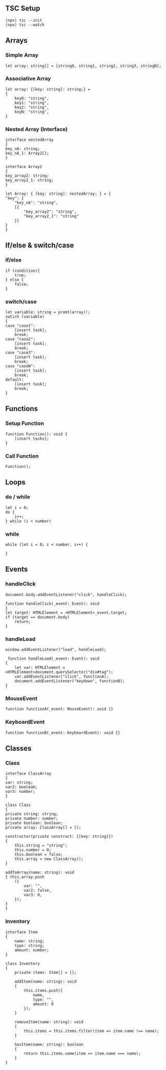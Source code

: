 ## TSC Setup

    (npx) tsc --init
    (npx) tsc --watch

## Arrays

### Simple Array

    let array: string[] = [string0, string1, string2, string3, stringN];

### Associative Array

    let array: {[key: string]: string;} =
    {
        key0: "string",
        key1: "string",
        key2: "string",
        keyN: "string",
    }

### Nested Array (Interface)

    interface nestedArray
    {  
    key_nA: string;
    key_nA_1: Array2[]; 
    }

    interface Array2
    {
    key_array2: string;
    key_array2_1: string;
    }

    let Array: { [key: string]: nestedArray; } = {
    "key": {
        "key_nA": "string",
        [{
            "key_array2": "string",
            "key_array2_1": "string"
        }]
    }
    } 

## If/else & switch/case

### if/else

    if (condition){
        true;
    } else {
        false;
    }

### switch/case

    let variable: string = promt(array)!;
    swtich (variable)
    {
    case "case1":
        [insert task];
        break;
    case "case2":
        [insert task];
        break;
    case "case3":
        [insert task];
        break;
    case "caseN":
        [insert task];
        break;
    default:
        [insert task];
        break;
    }

## Functions

### Setup Function

    function Function(): void {
        [insert tasks];
    }

### Call Function

    Function();

## Loops

### do / while

    let i = 0;
    do {
        i++;
    } while (i < number)

### while

    while (let i = 0; i < number, i++) {

    }

## Events

### handleClick

    document.body.addEventListener("click", handleClick);

    function handleClick(_event: Event): void 
    {
    let target: HTMLElement = <HTMLElement>_event.target;
    if (target == document.body)
        return;
    }

### handleLoad

    window.addEventListener("load", handleLoad);

     function handleLoad(_event: Event): void
    {
        let var: HTMLElement = <HTMLElement>document.querySelector("div#tag");
        var.addEventListener("click", functionA);
        document.addEventListener("keydown", functionB);
    }

### MouseEvent

    function functionA(_event: MouseEvent): void {}

### KeyboardEvent

    function functionB(_event: KeyboardEvent): void {}

## Classes

### Class

    interface ClassArray
    {
    var: string;
    var2: booleab;
    var3: number;
    }

    class Class
    {
    private string: string;
    private number: number;
    private boolean: boolean;
    private array: ClassArray[] = [];

    constructor(private construct: {[key: string]})
    {
        this.string = "string";
        this.number = 0;
        this.boolean = false;
        this.array = new ClassArray();
    }

    addToArray(name: string): void
    { this.array.push
        ({
            var: "",
            var2: false,
            var3: 0,
        });
    }
    }

### Inventory

    interface Item
    {
        name: string;
        type: string;
        amount: number;
    }

    class Inventory
    {
        private items: Item[] = [];

        addItem(name: string): void
        {
            this.items.push({
                name,
                type: "",
                amount: 0
            });
        }

        removeItem(name: string): void
        {
            this.items = this.items.filter(item => item.name !== name);
        }

        hasItem(name: string): boolean
        {
            return this.items.some(item => item.name === name);
        }
    }

